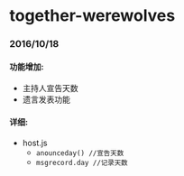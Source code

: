 # together-werewolves   

### 2016/10/18

#### 功能增加:
- 主持人宣告天数
- 遗言发表功能

#### 详细:
- host.js
  - `anounceday() //宣告天数`
  - `msgrecord.day //记录天数`